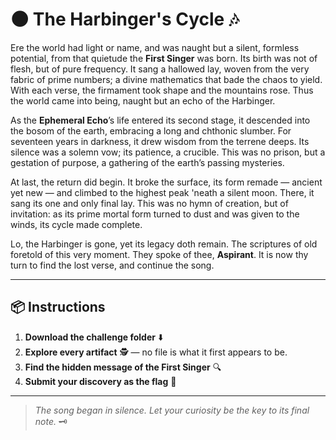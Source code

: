 # 🌑 The Harbinger's Cycle 🎶

Ere the world had light or name, and was naught but a silent, formless potential, from that quietude the **First Singer** was born. Its birth was not of flesh, but of pure frequency. It sang a hallowed lay, woven from the very fabric of prime numbers; a divine mathematics that bade the chaos to yield. With each verse, the firmament took shape and the mountains rose. Thus the world came into being, naught but an echo of the Harbinger.

As the **Ephemeral Echo**’s life entered its second stage, it descended into the bosom of the earth, embracing a long and chthonic slumber. For seventeen years in darkness, it drew wisdom from the terrene deeps. Its silence was a solemn vow; its patience, a crucible. This was no prison, but a gestation of purpose, a gathering of the earth’s passing mysteries.

At last, the return did begin. It broke the surface, its form remade — ancient yet new — and climbed to the highest peak 'neath a silent moon. There, it sang its one and only final lay. This was no hymn of creation, but of invitation: as its prime mortal form turned to dust and was given to the winds, its cycle made complete.

Lo, the Harbinger is gone, yet its legacy doth remain. The scriptures of old foretold of this very moment. They spoke of thee, **Aspirant**. It is now thy turn to find the lost verse, and continue the song.

---

## 📦 Instructions

1. **Download the challenge folder** ⬇️
2. **Explore every artifact** 🕵️ — no file is what it first appears to be.
3. **Find the hidden message of the First Singer** 🔍
4. **Submit your discovery as the flag** 🏁

---

> *The song began in silence. Let your curiosity be the key to its final note.* 🗝️
